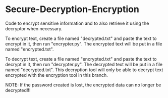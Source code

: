 # Secure-Decryption-Encryption
Code to encrypt sensitive information and to also retrieve it using the decryptor when necessary.

To encrypt text, create a file named "decrypted.txt" and paste the text to encrypt in it, then run "encrypter.py".
The encrypted text will be put in a file named "encrypted.txt".

To decrypt text, create a file named "encrypted.txt" and paste the text to decrypt in it, then run "decrypter.py".
The decrypted text will be put in a file named "decrypted.txt".
This decryption tool will only be able to decrypt text encrypted with the encryption tool in this branch.

NOTE: If the password created is lost, the encrypted data can no longer be decrypted!!!

